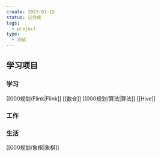 ```yaml
---
create: 2023-01-15
status: 已完成
tags:
  - project
type:
  - 测试
---
```

## 学习项目

### 学习
[[000规划/Flink|Flink]]
[[数仓]]
[[000规划/算法|算法]]
[[Hive]]

### 工作


### 生活
[[000规划/象棋|象棋]]
